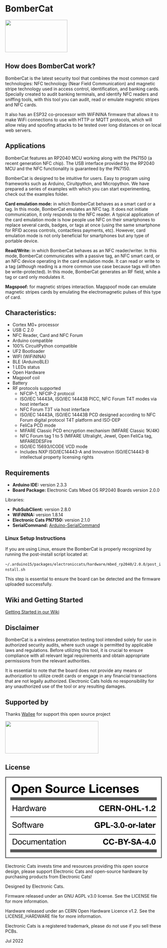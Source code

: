 # BomberCat

<a href="https://electroniccats.com/store/bombercat/">
  <img src="https://electroniccats.com/wp-content/uploads/badge_store.png" width="200" height="104" />
</a>

## How does BomberCat work?
BomberCat is the latest security tool that combines the most common card technologies: NFC technology (Near Field Communication) and magnetic stripe technology used in access control, identification, and banking cards.
Specially created to audit banking terminals, and identify NFC readers and sniffing tools, with this tool you can audit, read or emulate magnetic stripes and NFC cards.

It also has an ESP32 co-processor with WiFiNINA firmware that allows it to make WiFi connections to use with HTTP or MQTT protocols, which will allow relay and spoofing attacks to be tested over long distances or on local web servers.

## Applications
BomberCat features an RP2040 MCU working along with the PN7150 (a recent generation NFC chip). 
The USB interface provided by the RP2040 MCU and the NFC functionality is guaranteed by the PN7150.

BomberCat is designed to be intuitive for users. Easy to program using frameworks such as Arduino, Ciruitpython, and Micropython.  We have prepared a series of examples with which you can start experimenting, check out the examples folder.

**Card emulation mode:** in which BomberCat behaves as a smart card or a tag. In this mode, BomberCat emulates an NFC tag. It does not initiate communication, it only responds to the NFC reader. 
A typical application of the card emulation mode is how people use NFC on their smartphones to replace several cards, badges, or tags at once (using the same smartphone for RFID access controls, contactless payments, etc). 
However, card emulation mode is not only beneficial for smartphones but any type of portable device.

**Read/Write:** in which BomberCat behaves as an NFC reader/writer. In this mode, BomberCat communicates with a passive tag, an NFC smart card, or an NFC device operating in the card emulation mode. It can read or write to a tag (although reading is a more common use case because tags will often be write-protected). In this mode, BomberCat generates an RF field, while a tag or card only modulates it.

**Magspoof:** for magnetic stripes interaction.
Magspoof mode can emulate magnetic stripes cards by emulating the electromagnetic pulses of this type of card.


## Characteristics:
- Cortex M0+ processor
- USB C 2.0
- NFC Reader, Card and NFC Forum
- Arduino compatible
- 100% CircuitPython compatible
- UF2 Bootloader
- WIFI (WiFiNINA)
- BLE (ArduinoBLE)
- 1 LEDs status
- Open Hardware
- Magpoof coil
- Battery
- RF protocols supported
  - NFCIP-1, NFCIP-2 protocol 
  - ISO/IEC 14443A, ISO/IEC 14443B PICC, NFC Forum T4T modes via host interface
  - NFC Forum T3T via host interface
  - ISO/IEC 14443A, ISO/IEC 14443B PCD designed according to NFC Forum digital protocol T4T platform and ISO-DEP 
  - FeliCa PCD mode
  - MIFARE Classic PCD encryption mechanism (MIFARE Classic 1K/4K)
  - NFC Forum tag 1 to 5 (MIFARE Ultralight, Jewel, Open FeliCa tag, MIFAREDESFire
  - ISO/IEC 15693/ICODE VCD mode 
  - Includes NXP ISO/IEC14443-A and Innovatron ISO/IEC14443-B intellectual property licensing rights

## Requirements

- **Arduino IDE:** version 2.3.3
- **Board Package:** Electronic Cats Mbed OS RP2040 Boards version 2.0.0

 Libraries:
 
  - **PubSubClient:** version 2.8.0
  - **WiFiNINA:** version 1.8.14
  - **Electronic Cats PN7150:** version 2.1.0
  - **SerialCommand:** [Arduino-SerialCommand](https://github.com/kroimon/Arduino-SerialCommand) 

### **Linux Setup Instructions**
If you are using Linux, ensure the BomberCat is properly recognized by running the post-install script located at:

`~/.arduino15/packages/electroniccats/hardware/mbed_rp2040/2.0.0/post_install.sh`

This step is essential to ensure the board can be detected and the firmware uploaded successfully.


## Wiki and Getting Started

[Getting Started in our Wiki](https://github.com/ElectronicCats/BomberCat/wiki)
  
## Disclaimer
BomberCat is a wireless penetration testing tool intended solely for use in authorized security audits, where such usage is permitted by applicable laws and regulations. Before utilizing this tool, it is crucial to ensure compliance with all relevant legal requirements and obtain appropriate permissions from the relevant authorities.

It is essential to note that the board does not provide any means or authorization to utilize credit cards or engage in any financial transactions that are not legally authorized. Electronic Cats holds no responsibility for any unauthorized use of the tool or any resulting damages.
 
## Supported by
 
 Thanks [Wallee](https://en.wallee.com/) for support this open source project
 
 <a href="https://en.wallee.com/">
  <img src="https://assets-global.website-files.com/618247f2e428ac0537753ad7/618247f2e428acc566753b08_wallee_logo_RGB_turquoise.svg" width="300" height="104" />
</a>


## License

![OpenSourceLicense](https://github.com/ElectronicCats/AjoloteBoard/raw/master/OpenSourceLicense.png)

Electronic Cats invests time and resources providing this open source design, please support Electronic Cats and open-source hardware by purchasing products from Electronic Cats!

Designed by Electronic Cats.

Firmware released under an GNU AGPL v3.0 license. See the LICENSE file for more information.

Hardware released under an CERN Open Hardware Licence v1.2. See the LICENSE_HARDWARE file for more information.

Electronic Cats is a registered trademark, please do not use if you sell these PCBs.

Jul 2022
